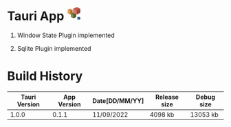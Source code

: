 # Tauri App ![icon](./src-tauri/icons/32x32.png)

1. Window State Plugin implemented

2. Sqlite Plugin implemented

# Build History

| Tauri Version | App Version | Date[DD/MM/YY] | Release size| Debug size |
| ------------- | ----------- | -------------- | ----------- | ---------- |
| 1.0.0         | 0.1.1       | 11/09/2022     | 4098 kb     | 13053 kb   |
